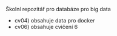 Školní repozitář pro databáze pro big data

- cv04) obsahuje data pro docker
- cv06) obsahuje cvičení 6

